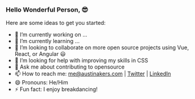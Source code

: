 ### Hello Wonderful Person, 😎 

Here are some ideas to get you started:

- 🔭 I’m currently working on ...
- 🌱 I’m currently learning ...
- 👯 I’m looking to collaborate on more open source projects using Vue, React, or Angular :smiley:
- 🤔 I’m looking for help with improving my skills in CSS
- 💬 Ask me about contributing to opensource
- 📫 How to reach me: me@austinakers.com | [Twitter](https://twitter.com/tweetmonster999) | [LinkedIn](https://www.linkedin.com/in/austin-akers-b1966765/)
- 😄 Pronouns: He/Him
- ⚡ Fun fact: I enjoy breakdancing!
